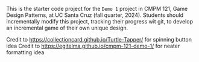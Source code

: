 This is the starter code project for the `Demo 1` project in CMPM 121, Game Design Patterns, at UC Santa Cruz (fall quarter, 2024). Students should incrementally modify this project, tracking their progress wit git, to develop an incremental game of their own unique design.

Credit to https://collectioncard.github.io/Turtle-Tapper/ for spinning button idea
Credit to https://egitelma.github.io/cmpm-121-demo-1/ for neater formatting idea
